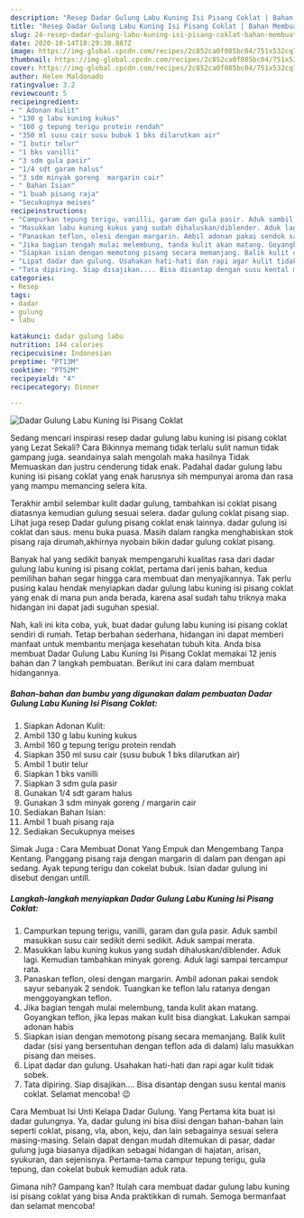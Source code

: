 ```yaml
---
description: "Resep Dadar Gulung Labu Kuning Isi Pisang Coklat | Bahan Membuat Dadar Gulung Labu Kuning Isi Pisang Coklat Yang Mudah Dan Praktis"
title: "Resep Dadar Gulung Labu Kuning Isi Pisang Coklat | Bahan Membuat Dadar Gulung Labu Kuning Isi Pisang Coklat Yang Mudah Dan Praktis"
slug: 24-resep-dadar-gulung-labu-kuning-isi-pisang-coklat-bahan-membuat-dadar-gulung-labu-kuning-isi-pisang-coklat-yang-mudah-dan-praktis
date: 2020-10-14T18:29:30.887Z
image: https://img-global.cpcdn.com/recipes/2c852ca0f085bc04/751x532cq70/dadar-gulung-labu-kuning-isi-pisang-coklat-foto-resep-utama.jpg
thumbnail: https://img-global.cpcdn.com/recipes/2c852ca0f085bc04/751x532cq70/dadar-gulung-labu-kuning-isi-pisang-coklat-foto-resep-utama.jpg
cover: https://img-global.cpcdn.com/recipes/2c852ca0f085bc04/751x532cq70/dadar-gulung-labu-kuning-isi-pisang-coklat-foto-resep-utama.jpg
author: Helen Maldonado
ratingvalue: 3.2
reviewcount: 5
recipeingredient:
- " Adonan Kulit"
- "130 g labu kuning kukus"
- "160 g tepung terigu protein rendah"
- "350 ml susu cair susu bubuk 1 bks dilarutkan air"
- "1 butir telur"
- "1 bks vanilli"
- "3 sdm gula pasir"
- "1/4 sdt garam halus"
- "3 sdm minyak goreng  margarin cair"
- " Bahan Isian"
- "1 buah pisang raja"
- "Secukupnya meises"
recipeinstructions:
- "Campurkan tepung terigu, vanilli, garam dan gula pasir. Aduk sambil masukkan susu cair sedikit demi sedikit. Aduk sampai merata."
- "Masukkan labu kuning kukus yang sudah dihaluskan/diblender. Aduk lagi. Kemudian tambahkan minyak goreng. Aduk lagi sampai tercampur rata."
- "Panaskan teflon, olesi dengan margarin. Ambil adonan pakai sendok sayur sebanyak 2 sendok. Tuangkan ke teflon lalu ratanya dengan menggoyangkan teflon."
- "Jika bagian tengah mulai melembung, tanda kulit akan matang. Goyangkan teflon, jika lepas makan kulit bisa diangkat. Lakukan sampai adonan habis"
- "Siapkan isian dengan memotong pisang secara memanjang. Balik kulit dadar (sisi yang bersentuhan dengan teflon ada di dalam) lalu masukkan pisang dan meises."
- "Lipat dadar dan gulung. Usahakan hati-hati dan rapi agar kulit tidak sobek."
- "Tata dipiring. Siap disajikan.... Bisa disantap dengan susu kental manis coklat. Selamat mencoba! 😉"
categories:
- Resep
tags:
- dadar
- gulung
- labu

katakunci: dadar gulung labu 
nutrition: 144 calories
recipecuisine: Indonesian
preptime: "PT13M"
cooktime: "PT52M"
recipeyield: "4"
recipecategory: Dinner

---
```



![Dadar Gulung Labu Kuning Isi Pisang Coklat](https://img-global.cpcdn.com/recipes/2c852ca0f085bc04/751x532cq70/dadar-gulung-labu-kuning-isi-pisang-coklat-foto-resep-utama.jpg)

Sedang mencari inspirasi resep dadar gulung labu kuning isi pisang coklat yang Lezat Sekali? Cara Bikinnya memang tidak terlalu sulit namun tidak gampang juga. seandainya salah mengolah maka hasilnya Tidak Memuaskan dan justru cenderung tidak enak. Padahal dadar gulung labu kuning isi pisang coklat yang enak harusnya sih mempunyai aroma dan rasa yang mampu memancing selera kita.

Terakhir ambil selembar kulit dadar gulung, tambahkan isi coklat pisang diatasnya kemudian gulung sesuai selera. dadar gulung coklat pisang siap. Lihat juga resep Dadar gulung pisang coklat enak lainnya. dadar gulung isi coklat dan saus. menu buka puasa. Masih dalam rangka menghabiskan stok pisang raja dirumah,akhirnya nyobain bikin dadar gulung coklat pisang.

Banyak hal yang sedikit banyak mempengaruhi kualitas rasa dari dadar gulung labu kuning isi pisang coklat, pertama dari jenis bahan, kedua pemilihan bahan segar hingga cara membuat dan menyajikannya. Tak perlu pusing kalau hendak menyiapkan dadar gulung labu kuning isi pisang coklat yang enak di mana pun anda berada, karena asal sudah tahu triknya maka hidangan ini dapat jadi suguhan spesial.


Nah, kali ini kita coba, yuk, buat dadar gulung labu kuning isi pisang coklat sendiri di rumah. Tetap berbahan sederhana, hidangan ini dapat memberi manfaat untuk membantu menjaga kesehatan tubuh kita. Anda bisa membuat Dadar Gulung Labu Kuning Isi Pisang Coklat memakai 12 jenis bahan dan 7 langkah pembuatan. Berikut ini cara dalam membuat hidangannya.

<!--inarticleads1-->

##### Bahan-bahan dan bumbu yang digunakan dalam pembuatan Dadar Gulung Labu Kuning Isi Pisang Coklat:

1. Siapkan  Adonan Kulit:
1. Ambil 130 g labu kuning kukus
1. Ambil 160 g tepung terigu protein rendah
1. Siapkan 350 ml susu cair (susu bubuk 1 bks dilarutkan air)
1. Ambil 1 butir telur
1. Siapkan 1 bks vanilli
1. Siapkan 3 sdm gula pasir
1. Gunakan 1/4 sdt garam halus
1. Gunakan 3 sdm minyak goreng / margarin cair
1. Sediakan  Bahan Isian:
1. Ambil 1 buah pisang raja
1. Sediakan Secukupnya meises


Simak Juga : Cara Membuat Donat Yang Empuk dan Mengembang Tanpa Kentang. Panggang pisang raja dengan margarin di dalam pan dengan api sedang. Ayak tepung terigu dan cokelat bubuk. Isian dadar gulung ini disebut dengan untill. 

<!--inarticleads2-->

##### Langkah-langkah menyiapkan Dadar Gulung Labu Kuning Isi Pisang Coklat:

1. Campurkan tepung terigu, vanilli, garam dan gula pasir. Aduk sambil masukkan susu cair sedikit demi sedikit. Aduk sampai merata.
1. Masukkan labu kuning kukus yang sudah dihaluskan/diblender. Aduk lagi. Kemudian tambahkan minyak goreng. Aduk lagi sampai tercampur rata.
1. Panaskan teflon, olesi dengan margarin. Ambil adonan pakai sendok sayur sebanyak 2 sendok. Tuangkan ke teflon lalu ratanya dengan menggoyangkan teflon.
1. Jika bagian tengah mulai melembung, tanda kulit akan matang. Goyangkan teflon, jika lepas makan kulit bisa diangkat. Lakukan sampai adonan habis
1. Siapkan isian dengan memotong pisang secara memanjang. Balik kulit dadar (sisi yang bersentuhan dengan teflon ada di dalam) lalu masukkan pisang dan meises.
1. Lipat dadar dan gulung. Usahakan hati-hati dan rapi agar kulit tidak sobek.
1. Tata dipiring. Siap disajikan.... Bisa disantap dengan susu kental manis coklat. Selamat mencoba! 😉


Cara Membuat Isi Unti Kelapa Dadar Gulung. Yang Pertama kita buat isi dadar gulungnya. Ya, dadar gulung ini bisa diisi dengan bahan-bahan lain seperti coklat, pisang, vla, abon, keju, dan lain sebagainya sesuai selera masing-masing. Selain dapat dengan mudah ditemukan di pasar, dadar gulung juga biasanya dijadikan sebagai hidangan di hajatan, arisan, syukuran, dan sejenisnya. Pertama-tama campur tepung terigu, gula tepung, dan cokelat bubuk kemudian aduk rata. 

Gimana nih? Gampang kan? Itulah cara membuat dadar gulung labu kuning isi pisang coklat yang bisa Anda praktikkan di rumah. Semoga bermanfaat dan selamat mencoba!
